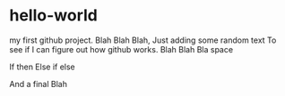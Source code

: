 # hello-world
my first github project.
Blah Blah Blah,
Just adding some random text
To see if I can figure out how github works.
Blah Blah Bla
space



If then Else
if else

And a final Blah
